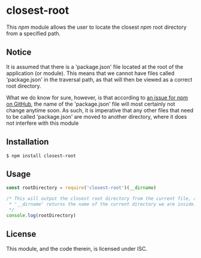 # closest-root

This *npm* module allows the user to locate the closest *npm* root directory 
from a specified path.

## Notice

It is assumed that there is a 'package.json' file located at the root of the 
application (or module). This means that we cannot have files called 
'package.json' in the traversal path, as that will then be viewed as a correct 
root directory.

What we do know for sure, however, is that according to 
[an issue for npm on GitHub](https://github.com/npm/npm/issues/8222), the name 
of the 'package.json' file will most certainly not change anytime soon. As such, 
it is imperative that any other files that need to be called 'package.json' are 
moved to another directory, where it does not interfere with this module

## Installation

```
$ npm install closest-root
```

## Usage

```javascript
const rootDirectory = require('closest-root')(__dirname)

/* This will output the closest root directory from the current file, as 
 * '__dirname' returns the name of the current directory we are inside.
 */
console.log(rootDirectory)
```

## License

This module, and the code therein, is licensed under ISC.
